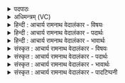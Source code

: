 <details><summary>पदपाठः</summary>

सम्। उ꣣। प्रियाः꣢। अ꣣नूषत। गा꣡वः꣢꣯। म꣡दा꣢꣯य। घृ꣡ष्व꣢꣯यः। सो꣡मा꣢꣯सः। कृ꣣ण्वते। पथः꣢। प꣡व꣢꣯मानासः। इ꣡न्द꣢꣯वः। ८१९।
</details>

<details><summary>अधिमन्त्रम् (VC)</summary>

- पवमानः सोमः
- नहुषो मानवः
- अनुष्टुप्
- गान्धारः
</details>

<details><summary>हिन्दी : आचार्य रामनाथ वेदालंकार - विषयः</summary>

अगले मन्त्र में ब्रह्मानन्दरसों का तथा गुरुओं का वर्णन है।
</details>

<details><summary>हिन्दी : आचार्य रामनाथ वेदालंकार - पदार्थः</summary>

पदार्थान्वयभाषाः -  प्रथम—ब्रह्मानन्द-रस के पक्ष में। (प्रियाः) परमेश्वर के प्रिय, (घृष्वयः) मानसिक संघर्ष में संलग्न (गावः) स्तोताजन (मदाय) आनन्द-प्राप्ति के लिए (सम् उ अनूषत) भली-भाँति परमेश्वर की स्तुति करते हैं। उसकी स्तुति से प्राप्त (इन्दवः) दीप्त या सराबोर करनेवाले (सोमासः) ब्रह्मानन्द-रस (पवमानासः) स्तोताओं को पवित्र करते हुए, उनके सम्मुख (पथः) कर्तव्य-मार्गों को (कृण्वते) स्पष्ट कर देते हैं ॥ द्वितीय—गुरुओं के पक्ष में। (प्रियाः) प्रिय, मधुर, (घृष्वयः) घर्षण अर्थात् पुनः-पुनः अभ्यास से उज्ज्वल (गावः) शिष्यों की वाणियाँ (मदाय) आनन्द-प्राप्ति के लिए (सम् उ अनूषत) गुरुओं की सम्यक् स्तुति करती हैं। वे (इन्दवः) ज्ञान से दीप्त (सोमासः) ज्ञानप्रेरक गुरुजन (पवमानासः) शिष्यों को पवित्र करते हुए, उनके सम्मुख (पथः) गन्तव्य मार्गों को (कृण्वते) स्पष्ट कर देते हैं ॥२॥ इस मन्त्र में श्लेषालङ्कार है ॥२॥
</details>

<details><summary>हिन्दी : आचार्य रामनाथ वेदालंकार - भावार्थः</summary>

भावार्थभाषाः -  मनुष्यों को चाहिए कि परमात्मा की और गुरुजनों की भली-भाँति स्तुति करके आनन्द-रस तथा ज्ञान-रस को दुहकर उसके पान से स्वयं को पवित्र करके सन्मार्ग का अनुसरण करें ॥२॥
</details>

<details><summary>संस्कृत : आचार्य रामनाथ वेदालंकार - विषयः</summary>

अथ ब्रह्मानन्दरसा गुरवश्च वर्ण्यन्ते।
</details>

<details><summary>संस्कृत : आचार्य रामनाथ वेदालंकार - पदार्थः</summary>

पदार्थान्वयभाषाः -  प्रथमः—ब्रह्मानन्दरसपक्षे। (प्रियाः) परमेश्वरप्रियाः (घृष्वयः) मानससंघर्षरताः (गावः) स्तोतारः। [गौः इति स्तोतृनामसु पठितम्। निघं० ३।१६।] (मदाय) आनन्दप्राप्तये (सम् उ अनूषत) परमेश्वरं संस्तुवन्ति। तत्स्तवनेन प्राप्ताः (इन्दवः) दीप्ताः क्लेदनकराः वा। [इन्दुः इन्धेः उनत्तेर्वा। निरु० १०।४१।] (सोमासः) ब्रह्मानन्दरसाः (पवमानासः) स्तोतॄन् पवित्रीकुर्वन्तः, तेषां सम्मुखं (पथः) कर्तव्यमार्गान् (कृण्वते) स्पष्टीकुर्वन्ति ॥ द्वितीयः—गुरूणां पक्षे। (प्रियाः) प्रीतिकर्यः, मधुराः (घृष्वयः२) घर्षणेन पुनः पुनरभ्यासेन उज्ज्वलाः (गावः) शिष्याणां वाचः (मदाय) आनन्दप्राप्तये (सम् उ अनूषत) गुरून् संस्तुवन्ति। ते (इन्दवः) ज्ञानेन दीप्ताः (सोमासः) ज्ञानप्रेरकाः गुरुजनाः (पवमानासः) शिष्यान् पुनन्तः, तेषां पुरतः (पथः) गन्तव्यान् मार्गान् (कृण्वते) स्पष्टीकुर्वन्ति ॥२॥ अत्र श्लेषालङ्कारः ॥२॥
</details>

<details><summary>संस्कृत : आचार्य रामनाथ वेदालंकार - भावार्थः</summary>

भावार्थभाषाः -  जनैः परमात्मानं गुरुजनांश्च संस्तूय तत आनन्दरसं ज्ञानरसं च दुग्ध्वा तत्पानेन स्वात्मानं पवित्वा सन्मार्गोऽनुसरणीयः ॥२॥
</details>

<details><summary>संस्कृत : आचार्य रामनाथ वेदालंकार - पादटिप्पनी</summary>

टिप्पणी:   १. ऋ० ९।१०१।८। २. घृष्वयः अत्यन्तदीप्ताः—इति सा०।
</details>